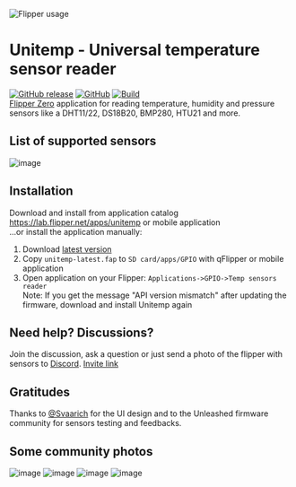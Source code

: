 ![Flipper usage](https://user-images.githubusercontent.com/10090793/211182642-e41919c5-3091-4125-815a-2d6a77a859f6.png)
# Unitemp - Universal temperature sensor reader
[![GitHub release](https://img.shields.io/github/release/quen0n/unitemp-flipperzero?include_prereleases=&sort=semver&color=blue)](https://github.com/quen0n/unitemp-flipperzero/releases/)
[![GitHub](https://img.shields.io/github/license/quen0n/unitemp-flipperzero)](https://github.com/quen0n/unitemp-flipperzero/blob/dev/LICENSE.md)
[![Build](https://github.com/farafonoff/unitemp-flipperzero/actions/workflows/main.yml/badge.svg?branch=master)](https://github.com/quen0n/unitemp-flipperzero/actions/workflows/build_dev.yml)  
[Flipper Zero](https://flipperzero.one/) application for reading temperature, humidity and pressure sensors like a DHT11/22, DS18B20, BMP280, HTU21 and more. 
## List of supported sensors
![image](https://user-images.githubusercontent.com/10090793/215605424-54b1c08c-e41b-4fb4-b966-dd959507200b.png)

## Installation
Download and install from application catalog https://lab.flipper.net/apps/unitemp or mobile application  
...or install the application manually:
1) Download [latest version](https://cloud.quenon.ru/index.php/s/h98rT9UnaOL4wxR/download?path=%2F&files=unitemp-latest.fap)
2) Copy `unitemp-latest.fap` to `SD card/apps/GPIO` with qFlipper or mobile application
3) Open application on your Flipper: `Applications->GPIO->Temp sensors reader`  
Note: If you get the message "API version mismatch" after updating the firmware, download and install Unitemp again
## Need help? Discussions?
Join the discussion, ask a question or just send a photo of the flipper with sensors to [Discord](https://discord.com/channels/740930220399525928/1056727938747351060). [Invite link](https://discord.com/invite/flipper)
## Gratitudes
Thanks to [@Svaarich](https://github.com/Svaarich) for the UI design and to the Unleashed firmware community for sensors testing and feedbacks.

## Some community photos
![image](https://user-images.githubusercontent.com/10090793/210120132-7ddbc937-0a6b-4472-bd1c-7fbc3ecdf2ad.png)
![image](https://user-images.githubusercontent.com/10090793/210120135-12fc5810-77ff-49db-b799-e9479e1f57a7.png)
![image](https://user-images.githubusercontent.com/10090793/210120143-a2bae3ce-4190-421f-8c4f-c7c744903bd6.png)
![image](https://user-images.githubusercontent.com/10090793/215224085-8099408e-b3de-4a0c-854e-fe4e4faa8ea3.png)
